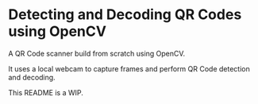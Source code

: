 # Detecting and Decoding QR Codes using OpenCV

A QR Code scanner build from scratch using OpenCV.

It uses a local webcam to capture frames and perform QR Code detection and decoding.

This README is a WIP.
